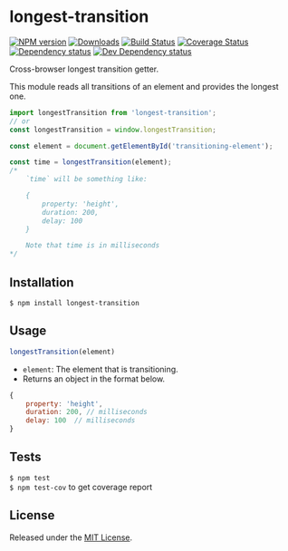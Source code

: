 # longest-transition

[![NPM version][npm-image]][npm-url] [![Downloads][downloads-image]][npm-url] [![Build Status][travis-image]][travis-url] [![Coverage Status][coveralls-image]][coveralls-url] [![Dependency status][david-dm-image]][david-dm-url] [![Dev Dependency status][david-dm-dev-image]][david-dm-dev-url]

[npm-url]:https://npmjs.org/package/longest-transition
[downloads-image]:http://img.shields.io/npm/dm/longest-transition.svg
[npm-image]:http://img.shields.io/npm/v/longest-transition.svg
[travis-url]:https://travis-ci.org/IndigoUnited/js-longest-transition
[travis-image]:http://img.shields.io/travis/IndigoUnited/js-longest-transition/master.svg
[coveralls-url]:https://coveralls.io/r/IndigoUnited/js-longest-transition
[coveralls-image]:https://img.shields.io/coveralls/IndigoUnited/js-longest-transition/master.svg
[david-dm-url]:https://david-dm.org/IndigoUnited/js-longest-transition
[david-dm-image]:https://img.shields.io/david/IndigoUnited/js-longest-transition.svg
[david-dm-dev-url]:https://david-dm.org/IndigoUnited/js-longest-transition?type=dev
[david-dm-dev-image]:https://img.shields.io/david/dev/IndigoUnited/js-longest-transition.svg

Cross-browser longest transition getter.

This module reads all transitions of an element and provides the longest one.

```js
import longestTransition from 'longest-transition';
// or
const longestTransition = window.longestTransition;

const element = document.getElementById('transitioning-element');

const time = longestTransition(element);
/*
    `time` will be something like:

    {
        property: 'height',
        duration: 200,
        delay: 100
    }

    Note that time is in milliseconds
*/
```


## Installation

`$ npm install longest-transition`


## Usage

```js
longestTransition(element)
```

- `element`: The element that is transitioning.
- Returns an object in the format below.

```js
{
    property: 'height',
    duration: 200, // milliseconds
    delay: 100  // milliseconds
}
```

## Tests

`$ npm test`   
`$ npm test-cov` to get coverage report


## License

Released under the [MIT License](http://www.opensource.org/licenses/mit-license.php).
